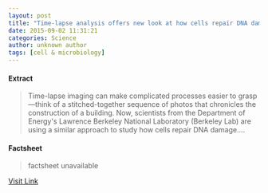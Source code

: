 ```yaml
---
layout: post
title: "Time-lapse analysis offers new look at how cells repair DNA damage"
date: 2015-09-02 11:31:21
categories: Science
author: unknown author
tags: [cell & microbiology]
---
```



#### Extract
>Time-lapse imaging can make complicated processes easier to grasp—think of a stitched-together sequence of photos that chronicles the construction of a building. Now, scientists from the Department of Energy's Lawrence Berkeley National Laboratory (Berkeley Lab) are using a similar approach to study how cells repair DNA damage....

#### Factsheet
>factsheet unavailable

[Visit Link](http://phys.org/news/2015-09-time-lapse-analysis-cells-dna.html)


